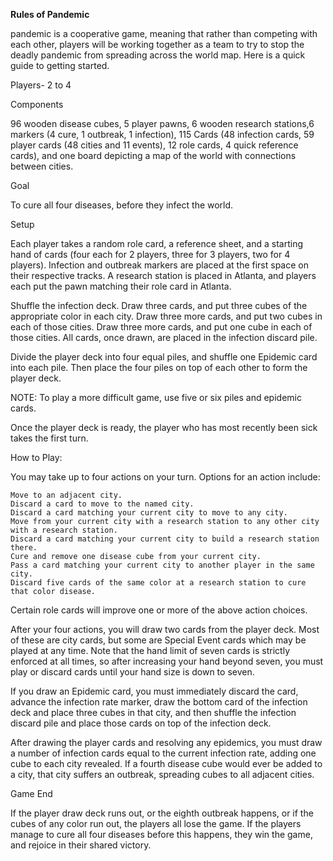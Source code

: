 **Rules of Pandemic**

pandemic is a cooperative game, meaning that rather than competing with each other, players will be working together as a team to try to stop the deadly pandemic from spreading across the world map. Here is a quick guide to getting started.

Players- 2 to 4

Components

96 wooden disease cubes, 5 player pawns, 6 wooden research stations,6 markers (4 cure, 1 outbreak, 1 infection), 115 Cards (48 infection cards, 59 player cards (48 cities and 11 events), 12 role cards, 4 quick reference cards), and one board depicting a map of the world with connections between cities.

Goal

To cure all four diseases, before they infect the world.

Setup

Each player takes a random role card, a reference sheet, and a starting hand of cards (four each for 2 players, three for 3 players, two for 4 players). Infection and outbreak markers are placed at the first space on their respective tracks. A research station is placed in Atlanta, and players each put the pawn matching their role card in Atlanta.


Shuffle the infection deck. Draw three cards, and put three cubes of the appropriate color in each city. Draw three more cards, and put two cubes in each of those cities. Draw three more cards, and put one cube in each of those cities. All cards, once drawn, are placed in the infection discard pile.

Divide the player deck into four equal piles, and shuffle one Epidemic card into each pile. Then place the four piles on top of each other to form the player deck.

NOTE: To play a more difficult game, use five or six piles and epidemic cards.

Once the player deck is ready, the player who has most recently been sick takes the first turn.

How to Play:

You may take up to four actions on your turn. Options for an action include:

    Move to an adjacent city.
    Discard a card to move to the named city.
    Discard a card matching your current city to move to any city.
    Move from your current city with a research station to any other city with a research station.
    Discard a card matching your current city to build a research station there.
    Cure and remove one disease cube from your current city.
    Pass a card matching your current city to another player in the same city.
    Discard five cards of the same color at a research station to cure that color disease.

Certain role cards will improve one or more of the above action choices.

After your four actions, you will draw two cards from the player deck. Most of these are city cards, but some are Special Event cards which may be played at any time. Note that the hand limit of seven cards is strictly enforced at all times, so after increasing your hand beyond seven, you must play or discard cards until your hand size is down to seven.

If you draw an Epidemic card, you must immediately discard the card, advance the infection rate marker, draw the bottom card of the infection deck and place three cubes in that city, and then shuffle the infection discard pile and place those cards on top of the infection deck.

After drawing the player cards and resolving any epidemics, you must draw a number of infection cards equal to the current infection rate, adding one cube to each city revealed. If a fourth disease cube would ever be added to a city, that city suffers an outbreak, spreading cubes to all adjacent cities.

Game End

If the player draw deck runs out, or the eighth outbreak happens, or if the cubes of any color run out, the players all lose the game. If the players manage to cure all four diseases before this happens, they win the game, and rejoice in their shared victory.
